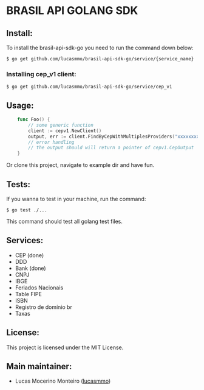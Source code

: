 # BRASIL API GOLANG SDK

## Install:

To install the brasil-api-sdk-go you need to run the command down below:

`
   $ go get github.com/lucasmmo/brasil-api-sdk-go/service/{service_name}
`

### Installing cep_v1 client:

`
    $ go get github.com/lucasmmo/brasil-api-sdk-go/service/cep_v1
`

## Usage:

```go
    func Foo() {
        // some generic function
        client := cepv1.NewClient()
        output, err := client.FindByCepWithMultiplesProviders("xxxxxxxx")
        // error handling
        // the output should will return a pointer of cepv1.CepOutput
    }
```

Or clone this project, navigate to example dir and have fun.

## Tests:

If you wanna to test in your machine, run the command:

`
    $ go test ./...
`

 This command should test all golang test files.

## Services:

- CEP (done)
- DDD
- Bank (done)
- CNPJ
- IBGE
- Feriados Nacionais
- Table FIPE
- ISBN
- Registro de domínio br
- Taxas

## License:

This project is licensed under the MIT License.

## Main maintainer:

- Lucas Mocerino Monteiro ([lucasmmo](https://github.com/lucasmmo))

